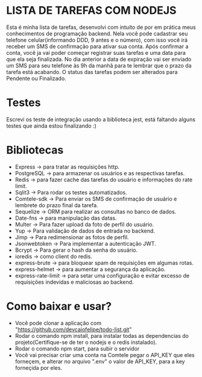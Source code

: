 LISTA DE TAREFAS COM NODEJS
=

Esta é minha lista de tarefas, desenvolvi com intuíto de por em prática meus conhecimentos de programação backend.
Nela você pode cadastrar seu telefone celular(informando DDD, 9 antes e o número), com isso você irá receber um SMS de confirmação para ativar sua conta.
Após confirmar a conta, você ja vai poder começar registrar suas tarefas e uma data para que ela seja finalizada.
No dia anterior a data de expiração vai ser enviado um SMS para seu telefone às 9h da manhã para te lembrar que o prazo da tarefa está acabando.
O status das tarefas podem ser alterados para Pendente ou Finalizado.

Testes
=

Escrevi os teste de integração usando a biblioteca jest, está faltando alguns testes que ainda estou finalizando :)

Bibliotecas
=
- Express -> para tratar as requisições http.
- PostgreSQL -> para armazenar os usuários e as respectivas tarefas.
- Redis -> para fazer cache das tarefas do usuário e informações do rate limit.
- Sqlit3 -> Para rodar os testes automatizados.
- Comtele-sdk -> Para enviar os SMS de confirmação de usuário e lembrete do prazo final da tarefa.
- Sequelize -> ORM para realizar as consultas no banco de dados.
- Date-fns -> para manipulação das datas.
- Multer -> Para fazer upload da foto de perfil do usuário.
- Yup -> Para validação de dados de entrada no backend.
- Jimp -> Para redimensionar as fotos de perfil.
- Jsonwebtoken -> Para implementar a autenticação JWT.
- Bcrypt -> Para gerar o hash da senha do usuário.
- ioredis -> como client do redis.
- express-brute -> para bloquear spam de requisições em algumas rotas.
- express-helmet -> para aumentar a segurança da aplicação.
- express-rate-limit -> para setar uma configuração e evitar excesso de requisições indevidas e maliciosas ao backend.

Como baixar e usar?
=
- Você pode clonar a aplicação com "https://github.com/devcaiofelipe/todo-list.git"
- Rodar o comando npm install, para instalar todas as dependencias do projeto(Certifique-se de ter o nodejs e o redis instalado).
- Rodar o comando npm start, para subir o servidor
- Você vai precisar criar uma conta na Comtele pegar o API_KEY que eles forneçem, e alterar no arquivo ".env" o valor de API_KEY, para a key forneçida por eles.
